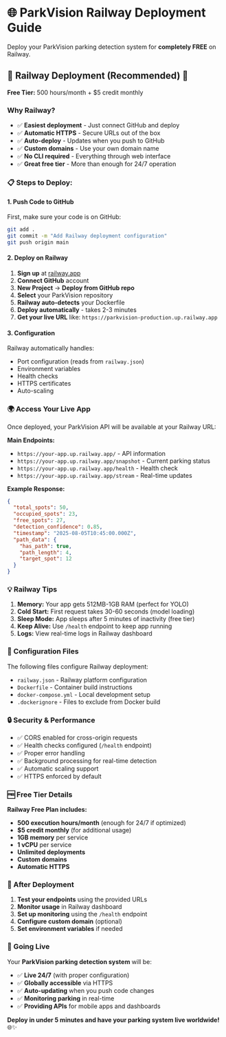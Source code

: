 # 🌐 ParkVision Railway Deployment Guide

Deploy your ParkVision parking detection system for **completely FREE** on Railway.

## 🚀 Railway Deployment (Recommended) 🚂

**Free Tier:** 500 hours/month + $5 credit monthly

### Why Railway?
- ✅ **Easiest deployment** - Just connect GitHub and deploy
- ✅ **Automatic HTTPS** - Secure URLs out of the box
- ✅ **Auto-deploy** - Updates when you push to GitHub
- ✅ **Custom domains** - Use your own domain name
- ✅ **No CLI required** - Everything through web interface
- ✅ **Great free tier** - More than enough for 24/7 operation

### 📋 Steps to Deploy:

#### 1. Push Code to GitHub
First, make sure your code is on GitHub:
```bash
git add .
git commit -m "Add Railway deployment configuration"
git push origin main
```

#### 2. Deploy on Railway
1. **Sign up** at [railway.app](https://railway.app)
2. **Connect GitHub** account
3. **New Project** → **Deploy from GitHub repo**
4. **Select** your ParkVision repository
5. **Railway auto-detects** your Dockerfile
6. **Deploy automatically** - takes 2-3 minutes
7. **Get your live URL** like: `https://parkvision-production.up.railway.app`

#### 3. Configuration
Railway automatically handles:
- Port configuration (reads from `railway.json`)
- Environment variables
- Health checks
- HTTPS certificates
- Auto-scaling

### 🌍 Access Your Live App

Once deployed, your ParkVision API will be available at your Railway URL:

**Main Endpoints:**
- `https://your-app.up.railway.app/` - API information
- `https://your-app.up.railway.app/snapshot` - Current parking status
- `https://your-app.up.railway.app/health` - Health check
- `https://your-app.up.railway.app/stream` - Real-time updates

**Example Response:**
```json
{
  "total_spots": 50,
  "occupied_spots": 23,
  "free_spots": 27,
  "detection_confidence": 0.85,
  "timestamp": "2025-08-05T10:45:00.000Z",
  "path_data": {
    "has_path": true,
    "path_length": 4,
    "target_spot": 12
  }
}
```

### 💡 Railway Tips

1. **Memory:** Your app gets 512MB-1GB RAM (perfect for YOLO)
2. **Cold Start:** First request takes 30-60 seconds (model loading)
3. **Sleep Mode:** App sleeps after 5 minutes of inactivity (free tier)
4. **Keep Alive:** Use `/health` endpoint to keep app running
5. **Logs:** View real-time logs in Railway dashboard

### 🔧 Configuration Files

The following files configure Railway deployment:

- `railway.json` - Railway platform configuration
- `Dockerfile` - Container build instructions
- `docker-compose.yml` - Local development setup
- `.dockerignore` - Files to exclude from Docker build

### 🔒 Security & Performance

- ✅ CORS enabled for cross-origin requests
- ✅ Health checks configured (`/health` endpoint)
- ✅ Proper error handling
- ✅ Background processing for real-time detection
- ✅ Automatic scaling support
- ✅ HTTPS enforced by default

### 🆓 Free Tier Details

**Railway Free Plan includes:**
- **500 execution hours/month** (enough for 24/7 if optimized)
- **$5 credit monthly** (for additional usage)
- **1GB memory** per service
- **1 vCPU** per service
- **Unlimited deployments**
- **Custom domains**
- **Automatic HTTPS**

### 🎯 After Deployment

1. **Test your endpoints** using the provided URLs
2. **Monitor usage** in Railway dashboard
3. **Set up monitoring** using the `/health` endpoint
4. **Configure custom domain** (optional)
5. **Set environment variables** if needed

### 🚀 Going Live

Your **ParkVision parking detection system** will be:
- ✅ **Live 24/7** (with proper configuration)
- ✅ **Globally accessible** via HTTPS
- ✅ **Auto-updating** when you push code changes
- ✅ **Monitoring parking** in real-time
- ✅ **Providing APIs** for mobile apps and dashboards

**Deploy in under 5 minutes and have your parking system live worldwide!** 🌐✨
